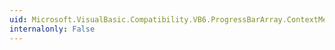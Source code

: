```yaml
---
uid: Microsoft.VisualBasic.Compatibility.VB6.ProgressBarArray.ContextMenuChanged
internalonly: False
---
```

